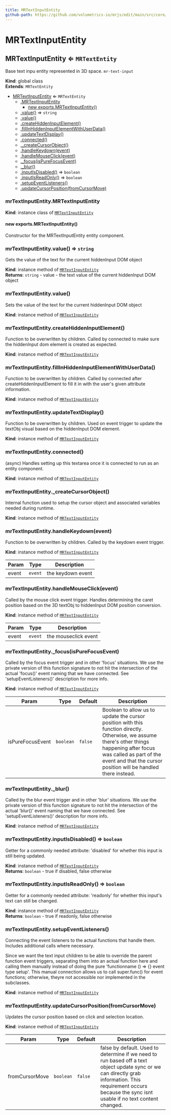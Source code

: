 ```yaml
---
title: MRTextInputEntity
github-path: https://github.com/volumetrics-io/mrjs/edit/main/src/core/entities/MRTextInputEntity.js
---
```

# MRTextInputEntity

<a name="MRTextInputEntity"></a>

## MRTextInputEntity ⇐ <code>MRTextEntity</code>
Base text inpu entity represented in 3D space. `mr-text-input`

**Kind**: global class  
**Extends**: <code>MRTextEntity</code>  

* [MRTextInputEntity](#MRTextInputEntity) ⇐ <code>MRTextEntity</code>
    * [.MRTextInputEntity](#MRTextInputEntity+MRTextInputEntity)
        * [new exports.MRTextInputEntity()](#new_MRTextInputEntity+MRTextInputEntity_new)
    * [.value()](#MRTextInputEntity+value) ⇒ <code>string</code>
    * [.value()](#MRTextInputEntity+value)
    * [.createHiddenInputElement()](#MRTextInputEntity+createHiddenInputElement)
    * [.fillInHiddenInputElementWithUserData()](#MRTextInputEntity+fillInHiddenInputElementWithUserData)
    * [.updateTextDisplay()](#MRTextInputEntity+updateTextDisplay)
    * [.connected()](#MRTextInputEntity+connected)
    * [._createCursorObject()](#MRTextInputEntity+_createCursorObject)
    * [.handleKeydown(event)](#MRTextInputEntity+handleKeydown)
    * [.handleMouseClick(event)](#MRTextInputEntity+handleMouseClick)
    * [._focus(isPureFocusEvent)](#MRTextInputEntity+_focus)
    * [._blur()](#MRTextInputEntity+_blur)
    * [.inputIsDisabled()](#MRTextInputEntity+inputIsDisabled) ⇒ <code>boolean</code>
    * [.inputIsReadOnly()](#MRTextInputEntity+inputIsReadOnly) ⇒ <code>boolean</code>
    * [.setupEventListeners()](#MRTextInputEntity+setupEventListeners)
    * [.updateCursorPosition(fromCursorMove)](#MRTextInputEntity+updateCursorPosition)

<a name="MRTextInputEntity+MRTextInputEntity"></a>

### mrTextInputEntity.MRTextInputEntity
**Kind**: instance class of [<code>MRTextInputEntity</code>](#MRTextInputEntity)  
<a name="new_MRTextInputEntity+MRTextInputEntity_new"></a>

#### new exports.MRTextInputEntity()
Constructor for the MRTextInputEntity entity component.

<a name="MRTextInputEntity+value"></a>

### mrTextInputEntity.value() ⇒ <code>string</code>
Gets the value of the text for the current hiddenInput DOM object

**Kind**: instance method of [<code>MRTextInputEntity</code>](#MRTextInputEntity)  
**Returns**: <code>string</code> - value - the text value of the current hiddenInput DOM object  
<a name="MRTextInputEntity+value"></a>

### mrTextInputEntity.value()
Sets the value of the text for the current hiddenInput DOM object

**Kind**: instance method of [<code>MRTextInputEntity</code>](#MRTextInputEntity)  
<a name="MRTextInputEntity+createHiddenInputElement"></a>

### mrTextInputEntity.createHiddenInputElement()
Function to be overwritten by children. Called by connected to make sure
the hiddenInput dom element is created as expected.

**Kind**: instance method of [<code>MRTextInputEntity</code>](#MRTextInputEntity)  
<a name="MRTextInputEntity+fillInHiddenInputElementWithUserData"></a>

### mrTextInputEntity.fillInHiddenInputElementWithUserData()
Function to be overwritten by children. Called by connected after
createHiddenInputElement to fill it in with the user's given
attribute information.

**Kind**: instance method of [<code>MRTextInputEntity</code>](#MRTextInputEntity)  
<a name="MRTextInputEntity+updateTextDisplay"></a>

### mrTextInputEntity.updateTextDisplay()
Function to be overwritten by children. Used on event trigger to
update the textObj visual based on the hiddenInput DOM element.

**Kind**: instance method of [<code>MRTextInputEntity</code>](#MRTextInputEntity)  
<a name="MRTextInputEntity+connected"></a>

### mrTextInputEntity.connected()
(async) Handles setting up this textarea once it is connected to run as an entity component.

**Kind**: instance method of [<code>MRTextInputEntity</code>](#MRTextInputEntity)  
<a name="MRTextInputEntity+_createCursorObject"></a>

### mrTextInputEntity.\_createCursorObject()
Internal function used to setup the cursor object and associated variables
needed during runtime.

**Kind**: instance method of [<code>MRTextInputEntity</code>](#MRTextInputEntity)  
<a name="MRTextInputEntity+handleKeydown"></a>

### mrTextInputEntity.handleKeydown(event)
Function to be overwritten by children. Called by the keydown event trigger.

**Kind**: instance method of [<code>MRTextInputEntity</code>](#MRTextInputEntity)  

| Param | Type | Description |
| --- | --- | --- |
| event | <code>event</code> | the keydown event |

<a name="MRTextInputEntity+handleMouseClick"></a>

### mrTextInputEntity.handleMouseClick(event)
Called by the mouse click event trigger. Handles determining the
caret position based on the 3D textObj to hiddenInput DOM position conversion.

**Kind**: instance method of [<code>MRTextInputEntity</code>](#MRTextInputEntity)  

| Param | Type | Description |
| --- | --- | --- |
| event | <code>event</code> | the mouseclick event |

<a name="MRTextInputEntity+_focus"></a>

### mrTextInputEntity.\_focus(isPureFocusEvent)
Called by the focus event trigger and in other 'focus' situations. We use the
private version of this function signature to not hit the intersection of the actual 'focus()'
event naming that we have connected. See 'setupEventListeners()' description for more info.

**Kind**: instance method of [<code>MRTextInputEntity</code>](#MRTextInputEntity)  

| Param | Type | Default | Description |
| --- | --- | --- | --- |
| isPureFocusEvent | <code>boolean</code> | <code>false</code> | Boolean to allow us to update the cursor position with this function directly. Otherwise, we assume there's other things happening after focus was called as part of the event and that the cursor position will be handled there instead. |

<a name="MRTextInputEntity+_blur"></a>

### mrTextInputEntity.\_blur()
Called by the blur event trigger and in other 'blur' situations. We use the
private version of this function signature to not hit the intersection of the actual 'blur()'
event naming that we have connected. See 'setupEventListeners()' description for more info.

**Kind**: instance method of [<code>MRTextInputEntity</code>](#MRTextInputEntity)  
<a name="MRTextInputEntity+inputIsDisabled"></a>

### mrTextInputEntity.inputIsDisabled() ⇒ <code>boolean</code>
Getter for a commonly needed attribute: 'disabled' for whether this input is still being updated.

**Kind**: instance method of [<code>MRTextInputEntity</code>](#MRTextInputEntity)  
**Returns**: <code>boolean</code> - true if disabled, false otherwise  
<a name="MRTextInputEntity+inputIsReadOnly"></a>

### mrTextInputEntity.inputIsReadOnly() ⇒ <code>boolean</code>
Getter for a commonly needed attribute: 'readonly' for whether this input's text can still be changed.

**Kind**: instance method of [<code>MRTextInputEntity</code>](#MRTextInputEntity)  
**Returns**: <code>boolean</code> - true if readonly, false otherwise  
<a name="MRTextInputEntity+setupEventListeners"></a>

### mrTextInputEntity.setupEventListeners()
Connecting the event listeners to the actual functions that handle them. Includes
additional calls where necessary.

Since we want the text input children to be able
to override the parent function event triggers,
separating them into an actual function here
and calling them manually instead of doing the pure
'functionname () => {} event type setup'. This manual
connection allows us to call super.func() for event
functions; otherwise, theyre not accessible nor implemented
in the subclasses.

**Kind**: instance method of [<code>MRTextInputEntity</code>](#MRTextInputEntity)  
<a name="MRTextInputEntity+updateCursorPosition"></a>

### mrTextInputEntity.updateCursorPosition(fromCursorMove)
Updates the cursor position based on click and selection location.

**Kind**: instance method of [<code>MRTextInputEntity</code>](#MRTextInputEntity)  

| Param | Type | Default | Description |
| --- | --- | --- | --- |
| fromCursorMove | <code>boolean</code> | <code>false</code> | false by default. Used to determine if we need to run based off a text object update sync or we can directly grab information. This requirement occurs because the sync isnt usable if no text content changed. |

